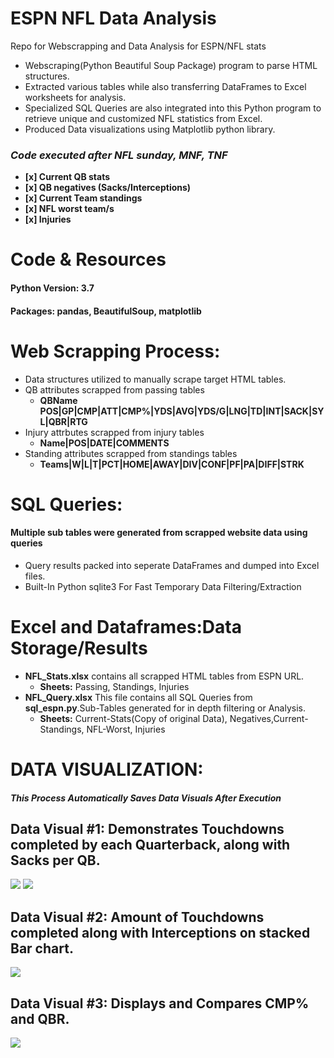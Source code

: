 # ESPN NFL Data Analysis
Repo for Webscrapping and Data Analysis for ESPN/NFL stats


- Webscraping(Python Beautiful Soup Package) program to parse HTML structures.
- Extracted various tables while also transferring DataFrames to Excel worksheets for analysis. 
- Specialized SQL Queries are also integrated into this Python program to retrieve unique and customized NFL statistics from Excel.
- Produced Data visualizations using Matplotlib python library.

### *Code executed after NFL sunday, MNF, TNF*

  - **[x] Current QB stats**
  - **[x] QB negatives (Sacks/Interceptions)**
  - **[x] Current Team standings**
  - **[x] NFL worst team/s**
  - **[x] Injuries**
  
 # Code & Resources 
 #### Python Version: 3.7
 #### Packages: pandas, BeautifulSoup, matplotlib
  
 # Web Scrapping Process:
  - Data structures utilized to manually scrape target HTML tables.
  - QB attributes scrapped from passing tables
    - **QBName	POS|GP|CMP|ATT|CMP%|YDS|AVG|YDS/G|LNG|TD|INT|SACK|SYL|QBR|RTG**
  - Injury attrbutes scrapped from injury tables
    - **Name|POS|DATE|COMMENTS**
  - Standing attributes scrapped from standings tables
    - **Teams|W|L|T|PCT|HOME|AWAY|DIV|CONF|PF|PA|DIFF|STRK**
   
 # SQL Queries: 
 #### Multiple sub tables were generated from scrapped website data using queries
  - Query results packed into seperate DataFrames and dumped into Excel files.
  - Built-In Python sqlite3 For Fast Temporary Data Filtering/Extraction
  
# Excel and Dataframes:Data Storage/Results
  - **NFL_Stats.xlsx** contains all scrapped HTML tables from ESPN URL.
    - **Sheets:** Passing, Standings, Injuries 
  - **NFL_Query.xlsx** This file contains all SQL Queries from **sql_espn.py**.Sub-Tables generated for in depth filtering or Analysis.
    - **Sheets:** Current-Stats(Copy of original Data), Negatives,Current-Standings, NFL-Worst, Injuries

# DATA VISUALIZATION: 
#### *This Process Automatically Saves Data Visuals After Execution*
## Data Visual #1: Demonstrates Touchdowns completed by each Quarterback, along with Sacks per QB.
![](https://raw.githubusercontent.com/Adan-Macias/espn_nfl_stats/main/Data_Visuals/TD.png)
![](https://raw.githubusercontent.com/Adan-Macias/espn_nfl_stats/main/Data_Visuals/sacks.png)

## Data Visual #2: Amount of Touchdowns completed along with Interceptions on stacked Bar chart.
![](https://raw.githubusercontent.com/Adan-Macias/espn_nfl_stats/main/Data_Visuals/TD-INT.png)

## Data Visual #3: Displays and Compares CMP% and QBR.
![](https://raw.githubusercontent.com/Adan-Macias/espn_nfl_stats/main/Data_Visuals/QBR-CMP.png)
